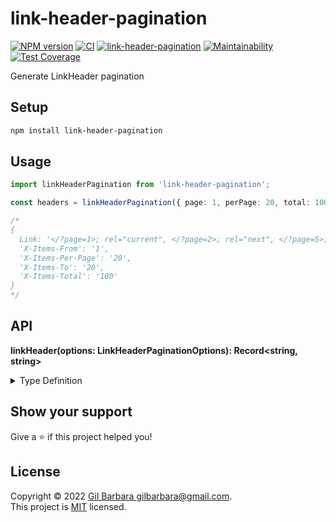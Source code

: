 # link-header-pagination

[![NPM version](https://badge.fury.io/js/link-header-pagination.svg)](https://www.npmjs.com/package/link-header-pagination) [![CI](https://github.com/gilbarbara/link-header-pagination/actions/workflows/main.yml/badge.svg)](https://github.com/gilbarbara/link-header-pagination/actions/workflows/main.yml) [![link-header-pagination](https://badgen.net/bundlephobia/minzip/link-header-pagination?label=size)](https://bundlephobia.com/result?p=link-header-pagination) [![Maintainability](https://api.codeclimate.com/v1/badges/dd65293d635516756db3/maintainability)](https://codeclimate.com/github/gilbarbara/link-header-pagination/maintainability) [![Test Coverage](https://api.codeclimate.com/v1/badges/dd65293d635516756db3/test_coverage)](https://codeclimate.com/github/gilbarbara/link-header-pagination/test_coverage)

Generate LinkHeader pagination

## Setup

```bash
npm install link-header-pagination
```

## Usage

```typescript
import linkHeaderPagination from 'link-header-pagination';

const headers = linkHeaderPagination({ page: 1, perPage: 20, total: 100 });

/*
{
  Link: '</?page=1>; rel="current", </?page=2>; rel="next", </?page=5>; rel="last"',
  'X-Items-From': '1',
  'X-Items-Per-Page': '20',
  'X-Items-To': '20',
  'X-Items-Total': '100'
}
*/
```

## API

**linkHeader(options: LinkHeaderPaginationOptions): Record\<string, string>**

<details>
  <summary>Type Definition</summary>

  ```typescript
interface LinkHeaderLinks {
  rel: string;
  url: string;
}

interface LinkHeaderPaginationOptions {
  links?: LinkHeaderLinks[];
  page: number;
  perPage: number;
  total: number;
}
  ```
</details>

## Show your support

Give a ⭐️ if this project helped you!

## License

Copyright © 2022 [Gil Barbara <gilbarbara@gmail.com>](https://github.com/gilbarbara).  
This project is [MIT](https://github.com/gilbarbara/link-header-pagination/blob/master/LICENSE) licensed.


